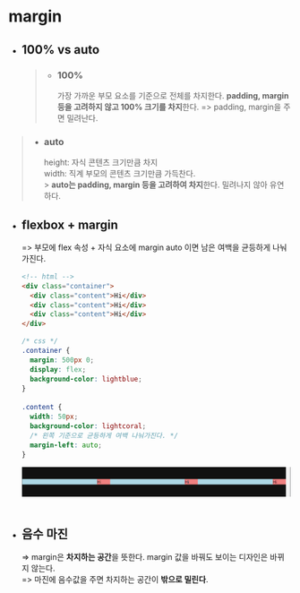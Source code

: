 # margin

- ## 100% vs auto
  > - ### 100%
  >   가장 가까운 부모 요소를 기준으로 전체를 차지한다. **padding, margin 등을 고려하지 않고 100% 크기를 차지**한다. => padding, margin을 주면 밀려난다.

> - ### auto
>   height: 자식 콘텐츠 크기만큼 차지<br>
>   width: 직계 부모의 콘텐츠 크기만큼 가득찬다.<br> > **auto는 padding, margin 등을 고려하여 차지**한다. 밀려나지 않아 유연하다.

- ## flexbox + margin

  => 부모에 flex 속성 + 자식 요소에 margin auto 이면 남은 여백을 균등하게 나눠가진다.

  ```html
  <!-- html -->
  <div class="container">
    <div class="content">Hi</div>
    <div class="content">Hi</div>
    <div class="content">Hi</div>
  </div>
  ```

  ```css
  /* css */
  .container {
    margin: 500px 0;
    display: flex;
    background-color: lightblue;
  }

  .content {
    width: 50px;
    background-color: lightcoral;
    /* 왼쪽 기준으로 균등하게 여백 나눠가진다. */
    margin-left: auto;
  }
  ```

    <div align="center">
    <img src="images/margin.png">
    </div><br>

- ## 음수 마진
  => margin은 **차지하는 공간**을 뜻한다. margin 값을 바꿔도 보이는 디자인은 바뀌지 않는다.<br>
  => 마진에 음수값을 주면 차지하는 공간이 **밖으로 밀린다**.
